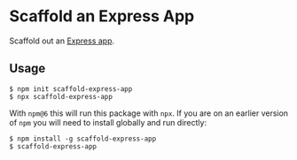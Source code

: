 # Scaffold an Express App

Scaffold out an [Express app](https://github.com/saijeevanballa/express-generator).

## Usage

```
$ npm init scaffold-express-app
$ npx scaffold-express-app
```

With `npm@6` this will run this package with `npx`. If you are on an earlier version of `npm` you will
need to install globally and run directly:

```
$ npm install -g scaffold-express-app
$ scaffold-express-app
```
